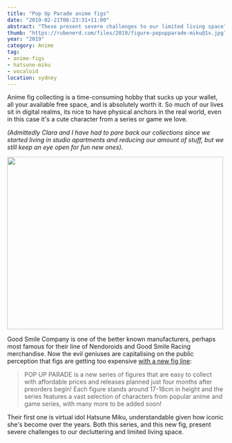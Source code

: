 ```yaml
---
title: "Pop Up Parade anime figs"
date: "2019-02-21T08:23:31+11:00"
abstract: "These present severe challenges to our limited living space"
thumb: "https://rubenerd.com/files/2019/figure-popupparade-miku@1x.jpg"
year: "2019"
category: Anime
tag:
- anime-figs
- hatsune-miku
- vocaloid
location: sydney
---
```

Anime fig collecting is a time-consuming hobby that sucks up your wallet, all your available free space, and is absolutely worth it. So much of our lives sit in digital realms, its nice to have physical anchors in the real world, even in this case it's a cute character from a series or game we love.

*(Admittedly Clara and I have had to pare back our collections since we started living in studio apartments and reducing our amount of stuff, but we still keep an eye open for fun new ones).*

<p><img src="https://rubenerd.com/files/2019/figure-popupparade-miku@1x.jpg" srcset="https://rubenerd.com/files/2019/figure-popupparade-miku@1x.jpg 1x, https://rubenerd.com/files/2019/figure-popupparade-miku@2x.jpg 2x" alt="" style="width:500px; height:400px;" /></p>

Good Smile Company is one of the better known manufacturers, perhaps most famous for their line of Nendoroids and Good Smile Racing merchandise. Now the evil geniuses are capitalising on the public perception that figs are getting too expensive [with a new fig line]:

> POP UP PARADE is a new series of figures that are easy to collect with affordable prices and releases planned just four months after preorders begin! Each figure stands around 17-18cm in height and the series features a vast selection of characters from popular anime and game series, with many more to be added soon!

Their first one is virtual idol Hatsune Miku, understandable given how iconic she's become over the years. Both this series, and this new fig, present severe challenges to our decluttering and limited living space.

[with a new fig line]: https://www.amiami.com/eng/detail/?gcode=FIGURE-046295

